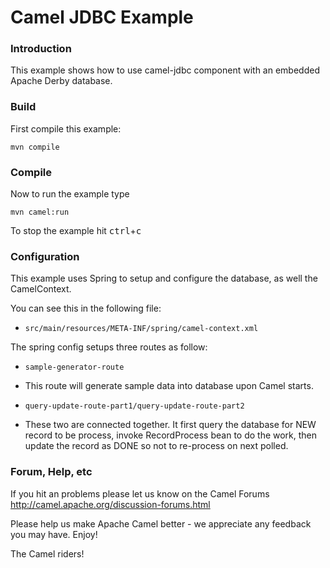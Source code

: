 # Camel JDBC Example

### Introduction

This example shows how to use camel-jdbc component with an embedded
Apache Derby database.

### Build

First compile this example:

	mvn compile

### Compile

Now to run the example type

	mvn camel:run

To stop the example hit <kbd>ctrl</kbd>+<kbd>c</kbd>

### Configuration

This example uses Spring to setup and configure the database,
as well the CamelContext.

You can see this in the following file:
* `src/main/resources/META-INF/spring/camel-context.xml`

The spring config setups three routes as follow:

* `sample-generator-route`
 - This route will generate sample data into database upon Camel starts.
* `query-update-route-part1/query-update-route-part2`
 - These two are connected together. It first query the database for NEW record to be process, invoke RecordProcess bean to do the work, then update the record as DONE so not to re-process on next polled.


### Forum, Help, etc

If you hit an problems please let us know on the Camel Forums
	<http://camel.apache.org/discussion-forums.html>

Please help us make Apache Camel better - we appreciate any feedback you may
have.  Enjoy!


The Camel riders!
